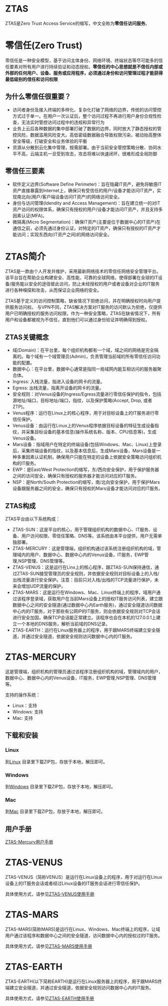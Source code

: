 # ZTAS
ZTAS是Zero Trust Access Service的缩写，中文全称为**零信任访问服务**。

# 零信任(Zero Trust)

零信任是一种安全模型，基于访问主体身份、网络环境、终端状态等尽可能多的信任要素对所有用户进行持续验证和动态授权。**零信任的中心思想就是不信任内部或外部的任何用户、设备、服务或应用程序，必须通过身份和访问管理过程才能获得最低级别的信任和访问权限**

## 为什么零信任很重要？

* 访问者身份及接入终端的多样化、复杂化打破了网络的边界，传统的访问管控方式过于单一。在用户一次认证后，整个访问过程不再进行用户身份合规性检查，无法实时管控访问过程中的违规和异常行为
* 业务上云后各种数据的集中部署打破了数据的边界，同时放大了静态授权的管控风险，数据滥用风险变大。高低密级数据融合导致权限污染，被动抬高整体安全等级，打破安全和业务体验的平衡
* 资源从分散到云化集中管理，按需部署。由于当前安全管控策略分散、协同水平不高，云端主机一旦受到攻击，攻击将难以快速闭环，很难形成全局防御

## 零信任三要素

* 软件定义边界(Software Define Perimeter)：旨在隐藏IT资产，避免将敏感IT资产直接暴露到Internet上，确保只有受信任的用户/设备才能访问IT资产，实现南北向(用户/客户端设备访问IT资产)的网络访问安全。
* 身份与访问管理(Idendity and Access Management)：旨在建立统一的对IT资产访问的权限体系，确保只有授权的用户/设备才能访问IT资产，并且支持多因素认证(MFA)。
* 微隔离(Micro Segmentation)：确保IT资产(主要是位于数据中心的IT资产)在通信之前，必须先通过身份认证，对特定的IT资产，确保只有授权的IT资产才能访问；实现东西向(IT资产之间)的网络访问安全。

# ZTAS简介

ZTAS是一款由个人开发并维护，采用最新网络技术的零信任网络安全管理平台。该平台旨在帮助企业构建安全、高性能、可靠的全球网络，使得部署在全球的IT设备/服务能以安全的途径彼此访问，防止未经授权的用户或者设备对企业的IT服务进行各种嗅探和攻击，从而保证企业网络的安全。

ZTAS基于定义的访问控制策略，缺省情况下拒绝访问，并在明确授权时向用户提供服务访问权。 与VPN不同，ZTAS解决方案对IT服务的访问默认为拒绝，仅提供用户已明确授权的服务访问权限，作为一种安全策略，ZTAS在缺省情况下，所有用户和设备都被视为不信任，直到他们可以通过身份验证并明确得到授权。

## ZTAS关键概念
* 域(Domain)：在平台里，每个组织机构都有一个域，域之间的网络是完全隔离的。每个域有一个域管理员(Admin)，负责管理当前域的所有零信任访问功能的配置。
* 数据中心：在平台里，数据中心通常是指同一局域网内能互相访问的服务器聚合体。
* Ingress: 入栈流量，指进入设备的网卡的流量。
* Egress: 出栈流量，指离开设备的网卡的流量。
* 安全规则：对Venus设备的Ingress/Egress流量进行零信任保护的指令，包括源地址/端口，目标地址/端口，指纹，以及保护策略(Accept, Drop, 或者ZTP)。
* Venus程序：运行在Linux上的核心程序，用于对目标设备上的IT服务进行零信任保护。
* Venus设备：由运行在Linux上的Venus程序依据目标设备的特征生成设备指纹，并采集目标设备的基本信息(操作系统名称、版本、CPU信息等)，生成Venus设备。
* Mars设备：指域用户在特定的终端设备(包括Windows、Mac、Linux)上登录后，采集终端设备的指纹，以及基本信息后，生成Mars设备，Mars设备是一种多重因素认证机制，确保用户只能在特定的设备上依据安全策略访问组织机构的IT服务。
* EWP：是East/West Protection的缩写，东/西向安全保护，用于保护服务器之间的访问安全，确保只有授权的服务器才能访问对应的IT服务。
* NSP：是North/South Protection的缩写，南/北向安全保护，用于保护Mars设备跟服务器之间的安全，确保只有授权的Mars设备才能访问对应的IT服务。

## ZTAS构成

ZTAS平台由以下系统构成：
* ZTAS-SUN：这是平台的核心，用于管理组织机构的数据中心、IT服务、设备、用户访问权限、零信任策略、DNS等。该系统由本平台提供，用户无需单独部署。
* ZTAS-MERCURY：这是管理端，组织机构通过该系统注册组织机构的域，管理域内的用户、数据中心、数据中心内的Venus设备，IT服务，EWP管理,NSP管理、DNS管理等。
* ZTAS-VENUS：这是运行在Linx上的核心程序，跟ZTAS-SUN保持通信，通过ZTAS-SUN接受管理员的安全规则，并依据安全规则对目标设备上的入栈/出栈流量进行安全保护。注意：目前只对入栈/出栈的TCP流量进行保护，未来会增加UDP流量的保护。
* ZTAS-MARS：这是运行在Windows、Mac、Linux终端上的程序，域用户通过该程序登录域，获取用户在当前Mars设备上的授权IT服务访问列表，建立跟数据中心之间的安全隧道(通过数据中心内Earth服务)，通过安全隧道访问数据中心内的IT服务，对于那些有公网IP的IT服务，则会依据安全规则对TCP会话进行安全加固，确保TCP会话能正常建立。该程序也会在本机的127.0.0.1上建立一个本地的DNS服务，解析当前域的DNS记录。
* ZTAS-EARTH：运行在Linux服务器上的程序，用于跟MARS终端建立安全隧道，并通过安全隧道，依据安全规则访问数据中心内的IT服务。

# ZTAS-MERCURY
这是管理端，组织机构的管理员通过该程序注册组织机构的域，管理域内的用户，数据中心、数据中心内的Venus设备，IT服务，EWP管理,NSP管理、DNS管理等。

支持的操作系统：
* Linux：支持
* Windows: 支持
* Mac: 支持

## 下载和安装

### Linux
到[Linux](https://github.com/kaidunztas/ztas-mercury/tree/main/linux) 目录里下载ZIP包，存放于本地，解压即可。

### Windows
到[Windows](https://github.com/kaidunztas/ztas-mercury/tree/main/windows) 目录里下载ZIP包，存放于本地，解压即可。

### Mac
到[Mac](https://github.com/kaidunztas/ztas-mercury/tree/main/darwin) 目录里下载ZIP包，存放于本地，解压即可。

## 用户手册
[ZTAS-Mercury用户手册](https://github.com/kaidunztas/ztas-mercury#readme)

# ZTAS-VENUS
ZTAS-VENUS（简称VENUS）是运行在Linux设备上的程序，用于对运行在Linux设备上的IT服务会话或者经过Linux设备的IT服务会话进行零信任保护。

具体使用方式，请参见[ZTAS-VENUS使用手册](venus/README.md)

# ZTAS-MARS
ZTAS-MARS(简称MARS)是运行在Linux、Windows、Mac终端上的程序，让域用户通过该程序和数据中心之间的安全隧道，访问数据中心内的授权过的IT服务。

具体使用方式，请参见[ZTAS-MARS使用手册](mars/README.md)

# ZTAS-EARTH
ZTAS-EARTH(以下简称EARTH)是运行在Linux服务器上的程序，用于跟MARS终端建立安全隧道，并通过安全隧道，依据安全规则访问数据中心内的IT服务。

具体使用方式，请参见[ZTAS-EARTH使用手册](earth/README.md)
